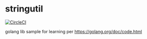 # stringutil

[![CircleCI](https://circleci.com/gh/lukesiler/stringutil.svg?style=svg)](https://circleci.com/gh/lukesiler/stringutil)

golang lib sample for learning per https://golang.org/doc/code.html
